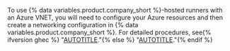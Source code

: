 To use {% data variables.product.company_short %}-hosted runners with an Azure VNET, you will need to configure your Azure resources and then create a networking configuration in {% data variables.product.company_short %}. For detailed procedures, see{% ifversion ghec %} "[AUTOTITLE](/admin/configuration/configuring-private-networking-for-hosted-compute-products/configuring-private-networking-for-github-hosted-runners-in-your-enterprise)."{% else %} "[AUTOTITLE](/organizations/managing-organization-settings/configuring-private-networking-for-github-hosted-runners-in-your-organization)."{% endif %}
